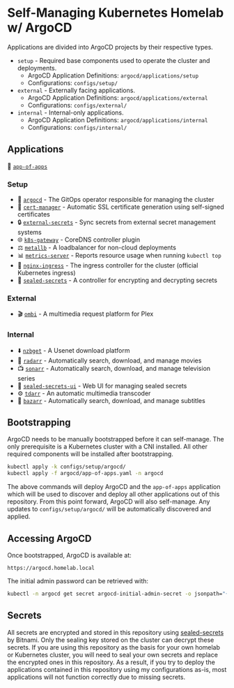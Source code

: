 # Self-Managing Kubernetes Homelab w/ ArgoCD

Applications are divided into ArgoCD projects by their respective types.

- `setup` - Required base components used to operate the cluster and deployments.
  - ArgoCD Application Definitions: `argocd/applications/setup`
  - Configurations: `configs/setup/`
- `external` - Externally facing applications.
  - ArgoCD Application Definitions: `argocd/applications/external`
  - Configurations: `configs/external/`
- `internal` - Internal-only applications.
  - ArgoCD Application Definitions: `argocd/applications/internal`
  - Configurations: `configs/internal/`

## Applications

🔄 [`app-of-apps`](argocd/app-of-apps.yaml)

### Setup

- 🔵 [`argocd`](https://argoproj.github.io/cd/) - The GitOps operator responsible for managing the cluster
- 🔐 [`cert-manager`](https://cert-manager.io/) - Automatic SSL certificate generation using self-signed certificates
- 🔒 [`external-secrets`](https://external-secrets.io/) - Sync secrets from external secret management systems
- 🌐 [`k8s-gateway`](https://github.com/ori-edge/k8s_gateway) - CoreDNS controller plugin
- ⚖️ [`metallb`](https://metallb.universe.tf/) - A loadbalancer for non-cloud deployments
- 📊 [`metrics-server`](https://github.com/kubernetes-sigs/metrics-server) - Reports resource usage when running `kubectl top`
- 🚀 [`nginx-ingress`](https://github.com/kubernetes/ingress-nginx) - The ingress controller for the cluster (official Kubernetes ingress)
- 🔐 [`sealed-secrets`](https://github.com/bitnami-labs/sealed-secrets) - A controller for encrypting and decrypting secrets

### External

- 🎬 [`ombi`](https://ombi.io/) - A multimedia request platform for Plex

### Internal

- ⬇️ [`nzbget`](https://nzbget.net/) - A Usenet download platform
- 🎥 [`radarr`](https://radarr.video/) - Automatically search, download, and manage movies
- 📺 [`sonarr`](https://sonarr.tv/) - Automatically search, download, and manage television series
- 🔐 [`sealed-secrets-ui`](https://github.com/komodor-io/sealed-secrets-ui) - Web UI for managing sealed secrets
- ⚙️ [`tdarr`](https://tdarr.io/) - An automatic multimedia transcoder
- 📝 [`bazarr`](https://www.bazarr.media/) - Automatically search, download, and manage subtitles

## Bootstrapping

ArgoCD needs to be manually bootstrapped before it can self-manage. The only prerequisite is a Kubernetes cluster with a CNI installed. All other required components will be installed after bootstrapping.

```bash
kubectl apply -k configs/setup/argocd/
kubectl apply -f argocd/app-of-apps.yaml -n argocd
```

The above commands will deploy ArgoCD and the `app-of-apps` application which will be used to discover and deploy all other applications out of this repository. From this point forward, ArgoCD will also self-manage. Any updates to `configs/setup/argocd/` will be automatically discovered and applied.

## Accessing ArgoCD

Once bootstrapped, ArgoCD is available at:

```
https://argocd.homelab.local
```

The initial admin password can be retrieved with:

```bash
kubectl -n argocd get secret argocd-initial-admin-secret -o jsonpath="{.data.password}" | base64 -d
```

## Secrets

All secrets are encrypted and stored in this repository using [sealed-secrets](https://github.com/bitnami-labs/sealed-secrets) by Bitnami. Only the sealing key stored on the cluster can decrypt these secrets. If you are using this repository as the basis for your own homelab or Kubernetes cluster, you will need to seal your own secrets and replace the encrypted ones in this repository. As a result, if you try to deploy the applications contained in this repository using my configurations as-is, most applications will not function correctly due to missing secrets.

